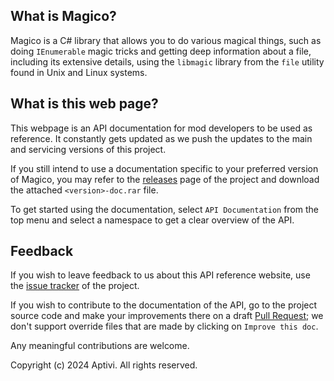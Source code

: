 ## What is Magico?

Magico is a C# library that allows you to do various magical things, such as doing `IEnumerable` magic tricks and getting deep information about a file, including its extensive details, using the `libmagic` library from the `file` utility found in Unix and Linux systems.

## What is this web page?
 
This webpage is an API documentation for mod developers to be used as reference. It constantly gets updated as we push the updates to the main and servicing versions of this project.

If you still intend to use a documentation specific to your preferred version of Magico, you may refer to the [releases](https://github.com/Aptivi/Magico/releases) page of the project and download the attached `<version>-doc.rar` file.

To get started using the documentation, select `API Documentation` from the top menu and select a namespace to get a clear overview of the API.

## Feedback

If you wish to leave feedback to us about this API reference website, use the [issue tracker](https://github.com/Aptivi/Magico/issues) of the project.

If you wish to contribute to the documentation of the API, go to the project source code and make your improvements there on a draft [Pull Request](https://github.com/Aptivi/Magico/pulls); we don't support override files that are made by clicking on `Improve this doc`.

Any meaningful contributions are welcome.

Copyright (c) 2024 Aptivi. All rights reserved.
